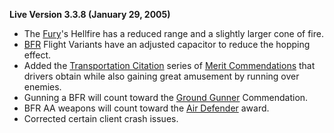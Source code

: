 **Live Version 3.3.8 (January 29, 2005)**

- The [Fury](../vehicles/Fury.md)'s Hellfire has a reduced range and a slightly
  larger cone of fire.
- [BFR](../vehicles/BattleFrame_Robotics.md) Flight Variants have an adjusted
  capacitor to reduce the hopping effect.
- Added the [Transportation Citation](../merits/Transportation_Citation.md)
  series of [Merit Commendations](../merits/index.md) that drivers
  obtain while also gaining great amusement by running over enemies.
- Gunning a BFR will count toward the
  [Ground Gunner](../merits/Ground_Gunner.md) Commendation.
- BFR AA weapons will count toward the [Air Defender](../merits/Air_Defender.md)
  award.
- Corrected certain client crash issues.
